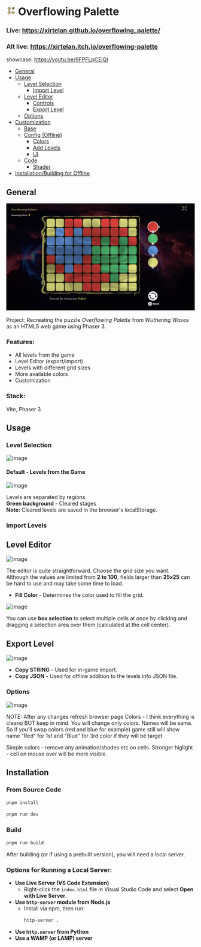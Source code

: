 # <img style="width:25px;height:25px;" src="./public/favicon.png"></img> Overflowing Palette

### Live: https://xirtelan.github.io/overflowing_palette/
### Alt live: https://xirtelan.itch.io/overflowing-palette
showcase: https://youtu.be/9FPFLpCEiQI

- [General](#introduction)
- [Usage](#usage)
  - [Level Selection](#level-selection)
    - [Import Level](#import-level)
  - [Level Editor](#level-editor)
    - [Controls](#controls)
    - [Export Level](#export-level)
  - [Options](#options)
- [Customization](#customization)
  - [Base](#base)
  - [Config (Offline)](#config-offline)
    - [Colors](#colors)
    - [Add Levels](#add-levels)
    - [UI](#ui)
  - [Code](#code)
    - [Shader](#shader)
- [Installation/Building for Offline](#installation)


## General

![screenshot](screenshot.png)

Project: Recreating the puzzle *Overflowing Palette* from *Wuthering Waves* as an HTML5 web game using Phaser 3.

### Features:
- All levels from the game  
- Level Editor (export/import)  
- Levels with different grid sizes  
- More available colors  
- Customization  

### Stack:
Vite, Phaser 3

## Usage 

### Level Selection
![image](https://github.com/user-attachments/assets/f3c3c88a-779a-42f4-9124-2b3c8ee6379e)

#### Default - Levels from the Game 
![image](https://github.com/user-attachments/assets/a0498864-4c22-4145-859c-7a2a46719691)

Levels are separated by regions.  
**Green background** - Cleared stages  
**Note:** Cleared levels are saved in the browser's localStorage.

### Import Levels  

## Level Editor

![image](https://github.com/user-attachments/assets/f2269afd-b52c-429c-aeeb-8aec8d36e25f)

The editor is quite straightforward. Choose the grid size you want.  
Although the values are limited from **2 to 100**, fields larger than **25x25** can be hard to use and may take some time to load.

- **Fill Color** - Determines the color used to fill the grid.

![image](https://github.com/user-attachments/assets/7a0b2885-4123-4cf6-87ae-a34d93a6b4b9)

You can use **box selection** to select multiple cells at once by clicking and dragging a selection area over them (calculated at the cell center).

## Export Level

![image](https://github.com/user-attachments/assets/9db3855f-c4ba-4e56-9a3d-b368ecacdcdd)

- **Copy STRING** - Used for in-game import.
- **Copy JSON** - Used for offline addition to the levels info JSON file.

### Options
  ![image](https://github.com/user-attachments/assets/ce8fcb57-3ecc-46a0-b7b6-8417a506ed7d)

  NOTE: After any changes refresh browser page
  Colors - I think everything is clearю BUT keep in mind. You will change only colors. Names will be same. So if you'll  swap colors (red and blue for example) 
  game still will show name  "Red" for 1st  and "Blue" for 3rd color if they will be target

  Simple colors - remove any animation/shades etc on cells. 
  Stronger higlight - cell on mouse over will be more visible. 


## Installation

### From Source Code

```sh
pnpm install
```

```sh
pnpm run dev
```

### Build

```sh
pnpm run build
```

After building (or if using a prebuilt version), you will need a local server.

### Options for Running a Local Server:

- **Use Live Server (VS Code Extension)**  
  - Right-click the `index.html` file in Visual Studio Code and select **Open with Live Server**.  
- **Use `http-server` module from Node.js**  
  - Install via npm, then run:  
    ```sh
    http-server .
    ```
- **Use `http.server` from Python**
- **Use a WAMP (or LAMP) server**
